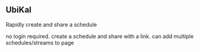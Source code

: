 UbiKal
-------
Rapidly create and share a schedule

no login required. create a schedule and share with a link. can add multiple schedules/streams to page
